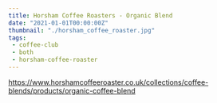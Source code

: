 ```yaml
---
title: Horsham Coffee Roasters - Organic Blend
date: "2021-01-01T00:00:00Z"
thumbnail: "./horsham_coffee_roaster.jpg"
tags:
 - coffee-club
 - both
 - horsham-coffee-roaster
---
```


https://www.horshamcoffeeroaster.co.uk/collections/coffee-blends/products/organic-coffee-blend
